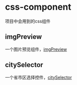 # css-component
项目中会用到的css组件

## imgPreview
一个图片预览组件，[imgPreview](https://htmlpreview.github.io/?https://github.com/rltx-web/css-component/blob/dev/imgPreview.html)

## citySelector
一个省市区选择控件，[citySelector](https://htmlpreview.github.io/?https://github.com/rltx-web/css-component/blob/dev/citySelector.html)